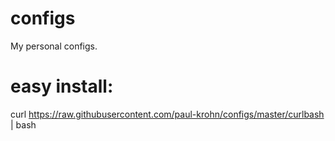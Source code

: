 # configs
My personal configs.

# easy install:

curl https://raw.githubusercontent.com/paul-krohn/configs/master/curlbash | bash
